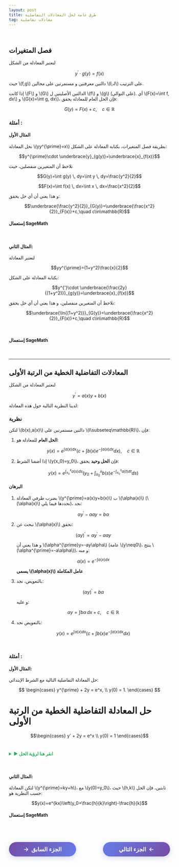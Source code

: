 ```yaml
---
layout: post
title: طرق عامة لحل المعادلات التفاضلية
tag: معادلات تفاضلية
---
```


<br>




## فصل المتغيرات

لنعتبر المعادلة من الشكل

$$y^{\prime}\cdot g(y)=f(x)$$

حيث \\(f,g\\) دالتين معرفتين و مستمرتين على مجالين \\(I,J\\) على الترتيب.

إذا كانت \\(F\\) و \\(G\\) الدالتين الأصليتين ل \\(f\\) و \\(g\\) (على التوالي). أي \\(F(x)=\int f\, dx\\) و \\(G(x)=\int g\, dx\\)، فإن الحل العام للمعادلة يحقق:

$$G(y)=F(x)+c, \quad c\in\mathbb{R}$$





### أمثلة :

#### المثال الأول


نحل المعادلة \\(yy^{\prime}=x\\) بطريقة فصل المتغيرات، بكتابة المعادلة على الشكل:

$$y^{\prime}\cdot \underbrace{y}_{g(y)}=\underbrace{x}_{f(x)}$$


نلاحظ أن المتغيرين منفصلين، حيث

$$G(y)=\int g(y) \, dy=\int y \, dy=\frac{y^2}{2}$$

$$F(x)=\int f(x) \, dx=\int x \, dx=\frac{x^2}{2}$$

و هذا يعني أن أي حل يحقق:

$$\underbrace{\frac{y^2}{2}}_{G(y)}=\underbrace{\frac{x^2}{2}}_{F(x)}+c,\quad c\in\mathbb{R}$$




#### إستعمال SageMath


<div class="sage">
  <script type="text/x-sage">
x = var("x")
y = function('y')(x) 
eq = y*diff(y,x) == x #تعريف المعادلة التفاضلية
solution = desolve(eq, y)  #حل المعادلة
print("الحل العام:")
pretty_print(solution)
  </script>
</div>

<br>


#### المثال الثاني: 

لنعتبر المعادلة 

$$yy^{\prime}=(1+y^2)\frac{x}{2}$$ 


بكتابة المعادلة على الشكل:

$$y^{'}\cdot \underbrace{\frac{2y}{(1+y^2)}}_{g(y)}=\underbrace{x}_{f(x)}$$

نلاحظ أن المتغيرين منفصلين، و هذا يعني أن أي حل يحقق:

$$\underbrace{\ln{(1+y^2)}}_{G(y)}=\underbrace{\frac{x^2}{2}}_{F(x)}+c,\quad c\in\mathbb{R}$$

<br>


#### إستعمال SageMath

<div class="sage">
  <script type="text/x-sage">
x = var("x")
y = function('y')(x)
eq = y*diff(y,x) == (1+y^2)*x/2 #تعريف المعادلة
sol1 = desolve(eq, y) #حل المعادلة
print("الحل العام:")
pretty_print(sol1)
  </script>
</div>

<br>








---






## المعادلات التفاضلية الخطية من الرتبة الأولى

لنعتبر المعادلة من الشكل

$$y^{\prime}=a(x)y+b(x)$$

لدينا النظرية التالية حول هذه المعادلة:

### نظرية

لتكن \\(b(x),a(x)\\) دالتين مستمرتين على \\(I\subseteq\mathbb{R}\\)، فإن:

1. **الحل العام** للمعادلة هو:

    $$y(x)=e^{\int a(x)dx} \left( c+\int b(x)e^{-\int a(x)dx}dx\right), \quad c\in\mathbb{R}$$

3. إذا أضفنا الشرط \\(y(x_0)=y_0\\)، فإن **الحل وحيد** يحقق:

   $$y(x)=e^{\int_{x_0}^{x} a(s)ds} \left( y_0+\int_{x_0}^{x} b(s)e^{-\int_{x_0}^{s} a(t)dt}ds\right)$$

#### البرهان

1. بضرب طرفي المعادلة \\(y^{\prime}=a(x)y+b(x)\\) ب \\(\alpha(x)\\) (\\(\alpha(x)\\) نحددها فيما يلي)، نجد:

    $$\alpha y^{\prime}-\alpha ay=b\alpha$$

3. نبحث عن \\(\alpha(x)\\) تحقق:

    $$(\alpha y)^{\prime}=\alpha y^{\prime}-\alpha ay$$
   
   و هذا يعني أن \\(\alpha^{\prime}y=-ay\alpha\\) (عامة \\(y\neq0\\)، ينتج \\(\alpha^{\prime}=-a\alpha\\))، و منه:

    $$\alpha(x)=e^{-\int a(x)dx}$$
   
   **يسمى \\(\alpha(x)\\) عامل المكاملة**

4. بالتعويض، نجد:

    $$(\alpha y)^{\prime}=b\alpha$$
   
   و عليه:

    $$\alpha y=\int b\alpha\, dx+c, \quad c\in\mathbb{R}$$

5. بالتعويض نجد:

   $$y(x)=e^{\int a(x)dx} \left( c+\int b(x)e^{-\int a(x)dx}dx\right)$$

<br>


### أمثلة :


#### المثال الأول: 

حل المعادلة التفاضلية التالية مع الشرط الإبتدائي:

$$
\begin{cases}
y^{\prime} + 2y = e^x, \\
y(0) = 1.
\end{cases}
$$


# حل المعادلة التفاضلية الخطية من الرتبة الأولى


$$\begin{cases}
y' + 2y = e^x \\
y(0) = 1
\end{cases}$$
<br>
<details>
  <summary style="color: #27ae60; font-weight: bold;">▶ انقر هنا لرؤية الحل</summary>

<br>

**الخطوة 1:** تحديد الشكل القياسي

المعادلة من الشكل: $y' + a(x)y = b(x)$ حيث:
- $a(x) = 2$
- $b(x) = e^x$

**الخطوة 2:** إيجاد عامل المكاملة

عامل المكاملة هو:
$$\alpha(x) = e^{\int a(x) dx} = e^{\int 2 dx} = e^{2x}$$

**الخطوة 3:** ضرب المعادلة بعامل المكاملة

نضرب طرفي المعادلة الأصلية في $e^{2x}$:
$$e^{2x}y' + 2e^{2x}y = e^{2x} \cdot e^x = e^{3x}$$

**الخطوة 4:** ملاحظة أن الطرف الأيسر هو مشتقة

الطرف الأيسر يمكن كتابته كمشتقة:
$$\frac{d}{dx}(e^{2x}y) = e^{3x}$$

هذا صحيح لأن:
$$\frac{d}{dx}(e^{2x}y) = e^{2x}y' + 2e^{2x}y$$

**الخطوة 5:** التكامل

نكامل الطرفين:
$$\int \frac{d}{dx}(e^{2x}y) dx = \int e^{3x} dx$$
$$e^{2x}y = \frac{e^{3x}}{3} + C$$

**الخطوة 6:** إيجاد الحل العام

نقسم على $e^{2x}$:
$$y(x) = \frac{e^{3x}}{3e^{2x}} + \frac{C}{e^{2x}} = \frac{e^x}{3} + Ce^{-2x}$$

**الخطوة 7:** تطبيق الشرط الابتدائي

نستخدم الشرط $y(0) = 1$:
$$y(0) = \frac{e^0}{3} + Ce^{-2 \cdot 0} = \frac{1}{3} + C = 1$$

إذن: $C = 1 - \frac{1}{3} = \frac{2}{3}$

**الحل النهائي:**
$$y(x) = \frac{e^x}{3} + \frac{2}{3}e^{-2x}$$

أو يمكن كتابته كالتالي:
$$y(x) = \frac{1}{3}(e^x + 2e^{-2x})$$

**التحقق:**

للتأكد من صحة الحل، نحسب $y'(x)$ ونعوض في المعادلة الأصلية:
$$y'(x) = \frac{e^x}{3} - \frac{4}{3}e^{-2x}$$

نعوض في المعادلة:
$$y' + 2y = \frac{e^x}{3} - \frac{4}{3}e^{-2x} + 2\left(\frac{e^x}{3} + \frac{2}{3}e^{-2x}\right)$$
$$= \frac{e^x}{3} - \frac{4}{3}e^{-2x} + \frac{2e^x}{3} + \frac{4}{3}e^{-2x} = e^x \checkmark$$

وللشرط الابتدائي:
$$y(0) = \frac{1}{3} + \frac{2}{3} = 1 \checkmark$$

</details>
<br>



<div class="sage">
  <script type="text/x-sage">
x = var("x")
y = function('y')(x)
eq = diff(y,x) + 2*y == exp(x) #تعريف المعادلة
solution = desolve(eq, y, ics=[0, 1]) #حل المعادلة مع الشرط الإبتدائي
print("\nالحل:")
pretty_print(solution)
  </script>
</div>

<br>






#### المثال الثاني: 
لتكن المعادلة \\(y^{\prime}=ky+h\\)، مع \\(y(0)=y_0\\)، حيث \\(h,k\\) ثابتين، فإن الحل حسب النظرية هو:

$$y(x)=e^{kx}\left(y_0+\frac{h}{k}\right)-\frac{h}{k}$$

#### إستعمال SageMath

<div class="sage">
  <script type="text/x-sage">
x, k, h, y0 = var('x k h y0')
y = function('y')(x)
eq = diff(y, x) == k*y + h 
general_solution = desolve(eq, y, ivar=x)
pretty_print(general_solution)
print("\n" + "="*40)
particular_solution = desolve(eq, y, ics=[0, y0], ivar=x)# حل مع الشرط الإبتدائي

pretty_print(particular_solution)
  </script>
</div>

<br>












<style>
.nav-buttons {
    display: flex;
    justify-content: space-between;
    align-items: center;
    margin: 40px 0;
    gap: 20px;
}
.nav-btn {
    background: linear-gradient(135deg, #667eea, #764ba2);
    color: white;
    border: none;
    padding: 12px 30px;
    border-radius: 25px;
    font-size: 1.1rem;
    font-weight: 600;
    cursor: pointer;
    transition: all 0.3s ease;
    box-shadow: 0 4px 15px rgba(102, 126, 234, 0.3);
    text-decoration: none;
    display: inline-flex;
    align-items: center;
    min-width: 150px;
    justify-content: center;
}
.nav-btn:hover {
    transform: translateY(-2px);
    box-shadow: 0 6px 20px rgba(102, 126, 234, 0.4);
    color: white;
    text-decoration: none;
}
.prev-btn {
    background: linear-gradient(135deg, #764ba2, #667eea);
}
.next-btn {
    background: linear-gradient(135deg, #667eea, #764ba2);
}
.arrow-right {
    margin-left: 8px;
    transition: transform 0.3s ease;
}
.arrow-left {
    margin-right: 8px;
    transition: transform 0.3s ease;
}
.nav-btn:hover .arrow-right {
    transform: translateX(3px);
}
.nav-btn:hover .arrow-left {
    transform: translateX(-3px);
}
@media (max-width: 768px) {
    .nav-buttons {
        flex-direction: column;
        gap: 15px;
    }
    .nav-btn {
        width: 100%;
        max-width: 300px;
    }
}
</style>

<div class="nav-buttons">
    <a href="https://bmdz1.github.io/Diff_equa/" class="nav-btn prev-btn">
        <span class="arrow-left">→</span>الجزء السابق
    </a>
    <a href="https://bmdz1.github.io/Limit/" class="nav-btn next-btn">
        الجزء التالي<span class="arrow-right">←</span>
    </a>
</div>





